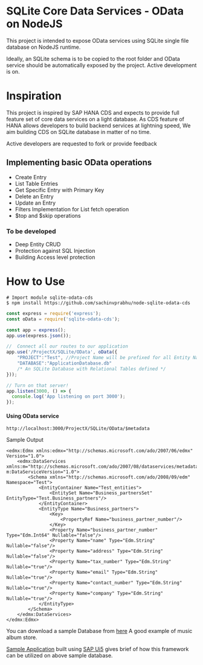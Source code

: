 # SQLite Core Data Services - OData on NodeJS 
This project is intended to expose OData services using SQLite single file database on NodeJS runtime.

Ideally, an SQLite schema is to be copied to the root folder and OData service should be automatically exposed by the project.
Active development is on.

# Inspiration
This project is inspired by SAP HANA CDS and expects to provide full feature set of core data services on a light database.
As CDS feature of HANA allows developers to build backend services at lightning speed, We aim building CDS on SQLite database in matter of no time.

Active developers are requested to fork or provide feedback

## Implementing basic OData operations
  + Create Entry
  + List Table Entries
  + Get Specific Entry with Primary Key
  + Delete an Entry
  + Update an Entry
  + Filters Implementation for List fetch operation
  + $top and $skip operations

### To be developed
  + Deep Entity CRUD
  + Protection against SQL Injection
  + Building Access level protection

# How to Use
```
# Import module sqlite-odata-cds
$ npm install https://github.com/sachinvprabhu/node-sqlite-odata-cds
```

```javascript
const express = require('express');
const oData = require('sqlite-odata-cds');

const app = express();
app.use(express.json());

//  Connect all our routes to our application
app.use('/ProjectX/SQLite/OData', oData({
	"PROJECT":"Test", //Project Name will be prefixed for all Entity Names
	"DATABASE":"ApplicationDatabase.db" 
	/* An SQLite Database with Relational Tables defined */
}));

// Turn on that server!
app.listen(3000, () => {
  console.log('App listening on port 3000');
});
```

#### Using OData service
```
http://localhost:3000/ProjectX/SQLite/OData/$metadata
```
Sample Output
```
<edmx:Edmx xmlns:edmx="http://schemas.microsoft.com/ado/2007/06/edmx" Version="1.0">
    <edmx:DataServices xmlns:m="http://schemas.microsoft.com/ado/2007/08/dataservices/metadata" m:DataServiceVersion="1.0">
        <Schema xmlns="http://schemas.microsoft.com/ado/2008/09/edm" Namespace="Test">
            <EntityContainer Name="Test_entities">
                <EntitySet Name="Business_partnersSet" EntityType="Test.Business_partners"/>
            </EntityContainer>
            <EntityType Name="Business_partners">
                <Key>
                    <PropertyRef Name="business_partner_number"/>
                </Key>
                <Property Name="business_partner_number" Type="Edm.Int64" Nullable="false"/>
                <Property Name="name" Type="Edm.String" Nullable="false"/>
                <Property Name="address" Type="Edm.String" Nullable="false"/>
                <Property Name="tax_number" Type="Edm.String" Nullable="true"/>
                <Property Name="email" Type="Edm.String" Nullable="true"/>
                <Property Name="contact_number" Type="Edm.String" Nullable="true"/>
                <Property Name="company" Type="Edm.String" Nullable="true"/>
            </EntityType>
        </Schema>
    </edmx:DataServices>
</edmx:Edmx>
```

You can download a sample Database from [here](http://www.sqlitetutorial.net/sqlite-sample-database/) A good example of music album store.


[Sample Application](http://www.sqlitetutorial.net/sqlite-sample-database/) built using [SAP Ui5](https://sapui5.hana.ondemand.com/) gives brief of how this framework can be utilized on above sample database.

